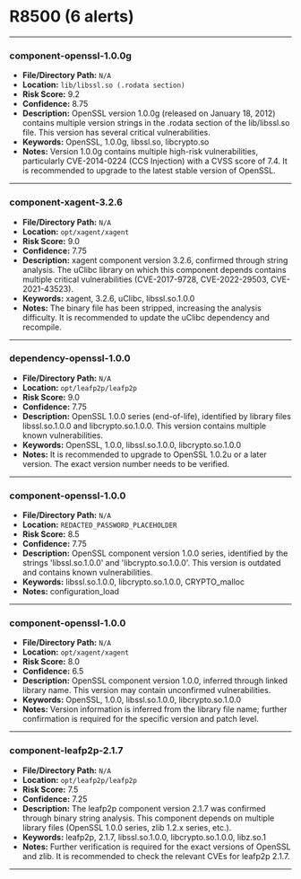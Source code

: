 # R8500 (6 alerts)

---

### component-openssl-1.0.0g

- **File/Directory Path:** `N/A`
- **Location:** `lib/libssl.so (.rodata section)`
- **Risk Score:** 9.2
- **Confidence:** 8.75
- **Description:** OpenSSL version 1.0.0g (released on January 18, 2012) contains multiple version strings in the .rodata section of the lib/libssl.so file. This version has several critical vulnerabilities.
- **Keywords:** OpenSSL, 1.0.0g, libssl.so, libcrypto.so
- **Notes:** Version 1.0.0g contains multiple high-risk vulnerabilities, particularly CVE-2014-0224 (CCS Injection) with a CVSS score of 7.4. It is recommended to upgrade to the latest stable version of OpenSSL.

---
### component-xagent-3.2.6

- **File/Directory Path:** `N/A`
- **Location:** `opt/xagent/xagent`
- **Risk Score:** 9.0
- **Confidence:** 7.75
- **Description:** xagent component version 3.2.6, confirmed through string analysis. The uClibc library on which this component depends contains multiple critical vulnerabilities (CVE-2017-9728, CVE-2022-29503, CVE-2021-43523).
- **Keywords:** xagent, 3.2.6, uClibc, libssl.so.1.0.0
- **Notes:** The binary file has been stripped, increasing the analysis difficulty. It is recommended to update the uClibc dependency and recompile.

---
### dependency-openssl-1.0.0

- **File/Directory Path:** `N/A`
- **Location:** `opt/leafp2p/leafp2p`
- **Risk Score:** 9.0
- **Confidence:** 7.75
- **Description:** OpenSSL 1.0.0 series (end-of-life), identified by library files libssl.so.1.0.0 and libcrypto.so.1.0.0. This version contains multiple known vulnerabilities.
- **Keywords:** OpenSSL, 1.0.0, libssl.so.1.0.0, libcrypto.so.1.0.0
- **Notes:** It is recommended to upgrade to OpenSSL 1.0.2u or a later version. The exact version number needs to be verified.

---
### component-openssl-1.0.0

- **File/Directory Path:** `N/A`
- **Location:** `REDACTED_PASSWORD_PLACEHOLDER`
- **Risk Score:** 8.5
- **Confidence:** 7.75
- **Description:** OpenSSL component version 1.0.0 series, identified by the strings 'libssl.so.1.0.0' and 'libcrypto.so.1.0.0'. This version is outdated and contains known vulnerabilities.
- **Keywords:** libssl.so.1.0.0, libcrypto.so.1.0.0, CRYPTO_malloc
- **Notes:** configuration_load

---
### component-openssl-1.0.0

- **File/Directory Path:** `N/A`
- **Location:** `opt/xagent/xagent`
- **Risk Score:** 8.0
- **Confidence:** 6.5
- **Description:** OpenSSL component version 1.0.0, inferred through linked library name. This version may contain unconfirmed vulnerabilities.
- **Keywords:** OpenSSL, 1.0.0, libssl.so.1.0.0, libcrypto.so.1.0.0
- **Notes:** Version information is inferred from the library file name; further confirmation is required for the specific version and patch level.

---
### component-leafp2p-2.1.7

- **File/Directory Path:** `N/A`
- **Location:** `opt/leafp2p/leafp2p`
- **Risk Score:** 7.5
- **Confidence:** 7.25
- **Description:** The leafp2p component version 2.1.7 was confirmed through binary string analysis. This component depends on multiple library files (OpenSSL 1.0.0 series, zlib 1.2.x series, etc.).
- **Keywords:** leafp2p, 2.1.7, libssl.so.1.0.0, libcrypto.so.1.0.0, libz.so.1
- **Notes:** Further verification is required for the exact versions of OpenSSL and zlib. It is recommended to check the relevant CVEs for leafp2p 2.1.7.

---
